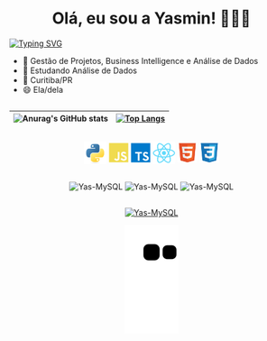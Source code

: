 <h1 align="center">Olá, eu sou a Yasmin! 👩🏽‍💻 </h1>

<p align="center">

 <a href="https://git.io/typing-svg"><img src="https://readme-typing-svg.demolab.com?font=Fira+Code&size=22&pause=1000&color=F76AB9&center=verdadeiro&vCenter=verdadeiro&repeat=verdadeiro&random=falso&width=435&lines=Cientista+de+Dados+em+forma%C3%A7%C3%A3o!+" alt="Typing SVG" /></a>
</p>

- 💼 Gestão de Projetos, Business Intelligence e Análise de Dados
- 🌱 Estudando Análise de Dados 
- 🏡 Curitiba/PR 
- 😄 Ela/dela        

##
<div align="center"> 

![Anurag's GitHub stats](https://github-readme-stats.vercel.app/api?username=y-adeo&show_icons=true&theme=dracula) | [![Top Langs](https://github-readme-stats.vercel.app/api/top-langs/?username=y-adeo&layout=compact&theme=dracula)](https://github.com/y-adeo/github-readme-stats)
| ------------- | ------------- |
  
## 
        
  <img align="center" alt="Yas-Python" height="40" width="" src="https://raw.githubusercontent.com/devicons/devicon/master/icons/python/python-original.svg">
  <img align="center" alt="Yas-Js" height="35" width="" src="https://raw.githubusercontent.com/devicons/devicon/master/icons/javascript/javascript-plain.svg">
  <img align="center" alt="Yas-Ts" height="35" width="" src="https://raw.githubusercontent.com/devicons/devicon/master/icons/typescript/typescript-plain.svg">
  <img align="center" alt="Yas-React" height="40" width="" src="https://raw.githubusercontent.com/devicons/devicon/master/icons/react/react-original.svg">
  <img align="center" alt="Yas-HTML" height="35" width="" src="https://raw.githubusercontent.com/devicons/devicon/master/icons/html5/html5-original.svg">
  <img align="center" alt="Yas-CSS" height="35" width="" src="https://raw.githubusercontent.com/devicons/devicon/master/icons/css3/css3-original.svg">          
  
##
  
<img align="center" alt="Yas-MySQL" height="40" width="" src="https://www.vectorlogo.zone/logos/mysql/mysql-official.svg">
<img align="center" alt="Yas-MySQL" height="40" width="" src="https://www.vectorlogo.zone/logos/sqlite/sqlite-icon.svg">
<img align="center" alt="Yas-MySQL" height="40" width="" src="https://www.vectorlogo.zone/logos/postgresql/postgresql-icon.svg">
  
##

<div> 
  <a href="https://www.linkedin.com/in/yasmin-ad%C3%A9o-b433655b" target="_blank"><img alt="Yas-MySQL" height="40" width="" src="https://cdn.jsdelivr.net/gh/devicons/devicon/icons/linkedin/linkedin-original.svg" target="_blank"></a>
</div>

![snake gif](https://github.com/y-adeo/y-adeo/blob/output/github-contribution-grid-snake.svg)
</div>
